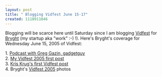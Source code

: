 ```yaml
---
layout: post
title: " Blogging Vidfest June 15-17"
created: 1118911046
---
```

<p>Blogging will be scarce here until Saturday since I am blogging <a href="http://vidfest.com/">Vidfest</a> for <a href="http://bryght.com/">Bryght</a> (my startup aka "work" :-) !).  Here's Bryght's  coverage for Wednesday June 15, 2005 of Vidfest:</p>
1. <a href="http://bryght.com/blog/roland-tanglao/podcast-greg-gazin-the-gadget-guy-blogging-vidfest-2005-part-2">Podcast with Greg Gazin, gadgetguy</a><br />
2. <a href="http://bryght.com/blog/roland-tanglao/catherine-warren-blogging-vidfest-2005-part-1">My Vidfest 2005 first post</a><br />
3. <a href="http://eventblogging.com/blog/2005/06/15/vidfest-conference-kickoff-at-emily-carr-school-of-art-and-design">Kris Krug's first Vidfest post</a><br />
4. Bryght's <a href="http://flickr.com/photos/tags/vidfest2005">Vidfest  2005</a> photos <br />

